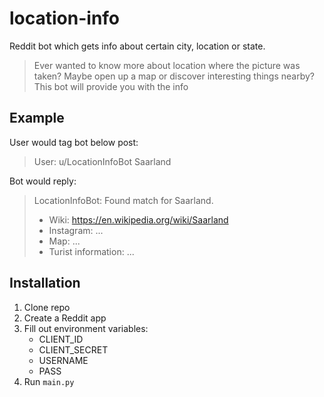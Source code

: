 # location-info
Reddit bot which gets info about certain city, location or state.

> Ever wanted to know more about location where the picture was taken? Maybe open up a map or discover interesting things nearby? This bot will provide you with the info

## Example

User would tag bot below post:

> User: u/LocationInfoBot Saarland


Bot would reply:

> LocationInfoBot: Found match for Saarland.
> 
> - Wiki: https://en.wikipedia.org/wiki/Saarland
> - Instagram: ...
> - Map: ...
> - Turist information: ...


## Installation

1. Clone repo
2. Create a Reddit app
3. Fill out environment variables:
    - CLIENT_ID
    - CLIENT_SECRET
    - USERNAME
    - PASS
4. Run `main.py`